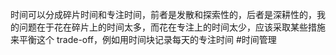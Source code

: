 时间可以分成碎片时间和专注时间，前者是发散和探索性的，后者是深耕性的，我的问题在于花在碎片上的时间太多，而花在专注上的时间太少，应该采取某些措施来平衡这个 trade-off，例如用时间块记录每天的专注时间 #时间管理

